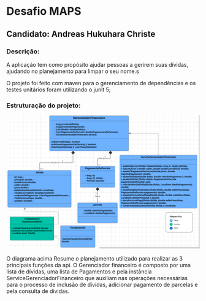 # Desafio MAPS

## Candidato: Andreas Hukuhara Christe

### Descrição:
A aplicação tem como propósito ajudar pessoas a gerirem suas dívidas, ajudando no planejamento para
limpar o seu nome.s

O projeto foi feito com maven para o gerenciamento de dependências e os testes unitários foram utilizando o junit 5;

### Estruturação do projeto:

<img src="./DiagramaUml.PNG">

O diagrama acima Resume o planejamento utilizado para realizar as 3 principais funções da api. O Gerenciador financeiro é composto por uma lista de dívidas, uma lista de Pagamentos e pela instância ServiceGerenciadorFinanceiro que auxiliam nas operações necessárias para o processo de inclusão de dívidas, adicionar pagamento de parcelas e pela consulta de dividas.

